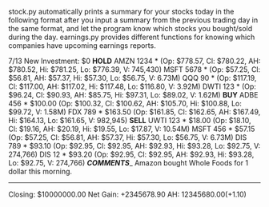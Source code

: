 stock.py automatically prints a summary for your stocks today in the following format after you input a summary from the previous trading day in the same format, and let the program know which stocks you bought/sold during the day.
earnings.py provides different functions for knowing which companies have upcoming earnings reports.

7/13
New Investment: $0
__________HOLD__________
AMZN 1234 * (Op: $778.57, Cl: $780.22, AH: $780.52, Hi: $781.25, Lo: $776.39, V: 745,430)
MSFT 5678 * (Op: $57.25, Cl: $56.81, AH: $57.37, Hi: $57.30, Lo: $56.75, V: 6.73M)
QQQ 90 * (Op: $117.19, Cl: $117.00, AH: $117.02, Hi: $117.48, Lo: $116.80, V: 3.92M)
DWTI 123 * (Op: $96.24, Cl: $90.93, AH: $85.75, Hi: $97.31, Lo: $89.02, V: 1.62M)
__________BUY__________
ADBE 456 * $100.00 (Op: $100.32, Cl: $100.62, AH: $105.70, Hi: $100.88, Lo: $99.72, V: 1.58M)
FDX 789 * $163.50 (Op: $161.85, Cl: $162.65, AH: $167.49, Hi: $164.13, Lo: $161.65, V: 982,945)
__________SELL__________
UWTI 123 * $18.00 (Op: $18.10, Cl: $19.16, AH: $20.19, Hi: $19.55, Lo: $17.87, V: 10.54M)
MSFT 456 * $57.15 (Op: $57.25, Cl: $56.81, AH: $57.37, Hi: $57.30, Lo: $56.75, V: 6.73M)
DIS 789 * $93.10 (Op: $92.95, Cl: $92.95, AH: $92.93, Hi: $93.28, Lo: $92.75, V: 274,766)
DIS 12 * $93.20 (Op: $92.95, Cl: $92.95, AH: $92.93, Hi: $93.28, Lo: $92.75, V: 274,766)
_________COMMENTS__________
Amazon bought Whole Foods for 1 dollar this morning.
______________________________
Closing: $10000000.00
Net Gain: +2345678.90
AH: $12345680.00 (+$1.10)
